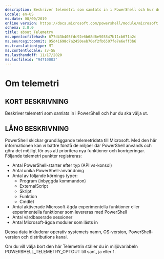 ```yaml
---
description: Beskriver telemetri som samlats in i PowerShell och hur du ska välja ut.
Locale: en-US
ms.date: 08/09/2019
online version: https://docs.microsoft.com/powershell/module/microsoft.powershell.core/about/about_telemetry?view=powershell-7.2&WT.mc_id=ps-gethelp
schema: 2.0.0
title: about_Telemetry
ms.openlocfilehash: 677d43b405fdc92e6b68d6e903847b11cb671a2c
ms.sourcegitcommit: 95d41698c7a2450eeb70ef2fb6507fe7e6eff3b6
ms.translationtype: MT
ms.contentlocale: sv-SE
ms.lasthandoff: 11/17/2020
ms.locfileid: "94710003"
---
```

# <a name="about-telemetry"></a>Om telemetri

## <a name="short-description"></a>KORT BESKRIVNING

Beskriver telemetri som samlats in i PowerShell och hur du ska välja ut.

## <a name="long-description"></a>LÅNG BESKRIVNING

PowerShell skickar grundläggande telemetridata till Microsoft.
Med den här informationen kan vi bättre förstå de miljöer där PowerShell används och göra det möjligt för oss att prioritera nya funktioner och korrigeringar.
Följande telemetri punkter registreras:

- Antal PowerShell-starter efter typ (API vs-konsol)
- Antal unika PowerShell-användning
- Antal av följande körnings typer:
  - Program (inbyggda kommandon)
  - ExternalScript
  - Skript
  - Funktion
  - Cmdlet
- Antal aktiverade Microsoft-ägda experimentella funktioner eller experimentella funktioner som levereras med PowerShell
- Antal värdbaserade sessioner
- Antal Microsoft-ägda moduler som lästs in

Dessa data inkluderar operativ systemets namn, OS-version, PowerShell-version och distributions kanal.

Om du vill välja bort den här Telemetrin ställer du in miljövariabeln POWERSHELL_TELEMETRY_OPTOUT till sant, ja eller 1.

